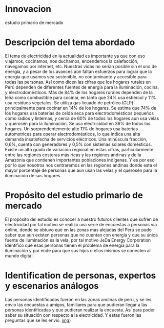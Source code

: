 # Innovacion
estudio primario de mercado 
# Descripción del tema abordado
El tema de electricidad en la actualidad es importante ya que con eso viajamos, cocinamos, nos duchamos, encendemos la calefacción, navegamos por internet, etc.
Nuestras vidas no serían posible sin el uno de energía, y a pesar de los avances aún faltan esfuerzos para lograr que la energía que usamos sea sostenible, no contaminante y accesible para todas las personas.
Así como dicen las cifras que los hogares rurales en Perú dependen de diferentes fuentes de energía para la iluminación, cocina, y electrodomésticos. Más de 84% de los hogares rurales dependen de la leña como combustible para cocinar, en tanto que 24% usa estiércol y 11% usa residuos vegetales. Se utiliza gas licuado de petróleo (GLP) principalmente para cocinar en 14% de los hogares. Se estima que 74% de los hogares usa baterías de celda seca para electrodomésticos pequeños como radios y linternas, y cerca de 60% de todos los hogares aun usa velas y querosén para la iluminación. Se usa electricidad en 39% de todos los hogares. Un sorprendentemente alto 11% de hogares usa baterías automotrices para operar electrodomésticos, lo que indica una alta demanda insatisfecha de servicios eléctricos. Una minúscula fracción, 0,6%, cuenta con generadores y 0,5% con sistemas solares domésticos. Existe un alto grado de variación regional en estas cifras, particularmente entre las regiones costeras más ricas y las regiones andinas y de la Amazonia que contienen importantes poblaciones indígenas. Y es por eso por lo que nosotros nos centraremos en las regiones andinas donde esta el mayor porcentaje de personas que aun usan las velas y el querosén para la iluminación de sus hogares. 
# Propósito del estudio primario de mercado
El propósito del estudio es conocer a nuestro futuros clientes que sufren de electricidad por tal motivo se realizó una serie de encuestas a personas vía online, donde se obtuvo que en las zonas mas alejadas del Perú se pudo saber que aun existen personas que no cuentan con energía y que su única fuente de iluminación es la vela, por tal motivo JeDa Energy Corporation identifico que esas personas tienen el problema de energía para la iluminación y por ende para que sus hijos o ellos mismos se conecten al mundo digital.

# Identification de personas, expertos y escenarios análogos
Las personas identificadas fueron en las zonas andinas de peru, y se les envio las encuestas a amigos, familiares para que pudieran llegar a las personas identificadas y que pudieran realizar la encuesta. Así para poder saber su situación con respecto a la electricidad.
Y estas fueron las preguntas que se les envio.
[img](http://i.imgur.com/yourfilename.png))



